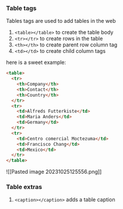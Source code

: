 ### Table tags

Tables tags are used to add tables in the web

1. `<table></table>` to create the table body
2. `<tr></tr>` to create rows in the table
3. `<th></th>` to create parent row column tag
4. `<td></td>` to create child column tags

here is a sweet example:
```html
<table>  
  <tr>  
    <th>Company</th>  
    <th>Contact</th>  
    <th>Country</th>  
  </tr>  
  <tr>  
    <td>Alfreds Futterkiste</td>  
    <td>Maria Anders</td>  
    <td>Germany</td>  
  </tr>  
  <tr>  
    <td>Centro comercial Moctezuma</td>  
    <td>Francisco Chang</td>  
    <td>Mexico</td>  
  </tr>  
</table>
```

![[Pasted image 20231025125556.png]]

### Table extras

1. `<caption></caption>` adds a table caption
```html

```